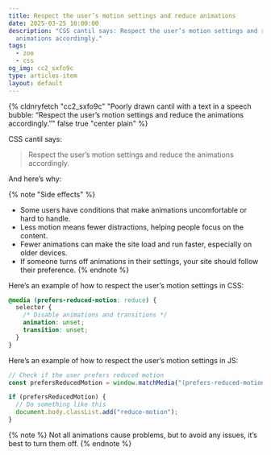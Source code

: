 ```yaml
---
title: Respect the user’s motion settings and reduce animations
date: 2025-03-25 10:00:00
description: "CSS cantil says: Respect the user’s motion settings and reduce the
  animations accordingly."
tags:
  - zoo
  - css
og_img: cc2_sxfo9c
type: articles-item
layout: default
---
```

{% cldnryfetch "cc2_sxfo9c" "Poorly drawn cantil with a text in a speech bubble: “Respect the user’s motion settings and reduce the animations accordingly.”" false true "center plain" %}

CSS cantil says:

> Respect the user’s motion settings and reduce the animations accordingly.

And here’s why:

{% note "Side effects" %}
- Some users have conditions that make animations uncomfortable or hard to handle.
- Less motion means fewer distractions, helping people focus on the content.
- Fewer animations can make the site load and run faster, especially on older devices.
- If someone turns off animations in their settings, your site should follow their preference.
{% endnote %}

Here’s an example of how to respect the user’s motion settings in CSS:

```css
@media (prefers-reduced-motion: reduce) {
  selector {
    /* Disable animations and transitions */
    animation: unset;
    transition: unset;
  }
}
```

Here’s an example of how to respect the user’s motion settings in JS:

```js
// Check if the user prefers reduced motion
const prefersReducedMotion = window.matchMedia("(prefers-reduced-motion: reduce)").matches;

if (prefersReducedMotion) {
  // Do something like this
  document.body.classList.add("reduce-motion");
}
```

{% note %}
Not all animations cause problems, but to avoid any issues, it’s best to turn them off.
{% endnote %}
